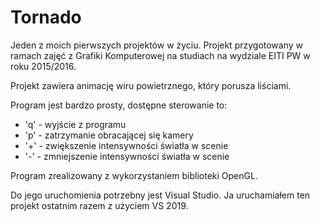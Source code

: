 # Tornado

Jeden z moich pierwszych projektów w życiu. Projekt przygotowany w ramach zajęć z Grafiki Komputerowej na studiach na wydziale EITI PW w roku 2015/2016.

Projekt zawiera animację wiru powietrznego, który porusza liściami.

Program jest bardzo prosty, dostępne sterowanie to:
- 'q' - wyjście z programu
- 'p' - zatrzymanie obracającej się kamery
- '+' - zwiększenie intensywności światła w scenie
- '-' - zmniejszenie intensywności światła w scenie

Program zrealizowany z wykorzystaniem biblioteki OpenGL.

Do jego uruchomienia potrzebny jest Visual Studio. Ja uruchamiałem ten projekt ostatnim razem z użyciem VS 2019. 
